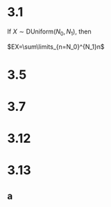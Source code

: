 # 3.1

If $X\sim \text{DUniform}(N_0,N_1)$, then

$EX=\sum\limits_{n=N_0}^{N_1}n$

# 3.5

# 3.7

# 3.12

# 3.13
## a